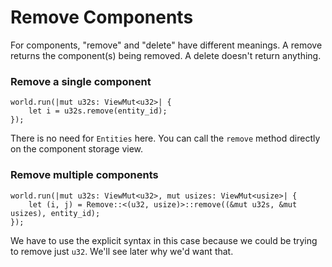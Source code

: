 # Remove Components

For components, "remove" and "delete" have different meanings. A remove returns the component(s) being removed.  A delete doesn't return anything.

### Remove a single component

```rust, noplaypen
world.run(|mut u32s: ViewMut<u32>| {
    let i = u32s.remove(entity_id);
});
```

There is no need for `Entities` here. You can call the `remove` method directly on the component storage view.

### Remove multiple components

```rust, noplaypen
world.run(|mut u32s: ViewMut<u32>, mut usizes: ViewMut<usize>| {
    let (i, j) = Remove::<(u32, usize)>::remove((&mut u32s, &mut usizes), entity_id);
});
```

We have to use the explicit syntax in this case because we could be trying to remove just `u32`. We'll see later why we'd want that.
